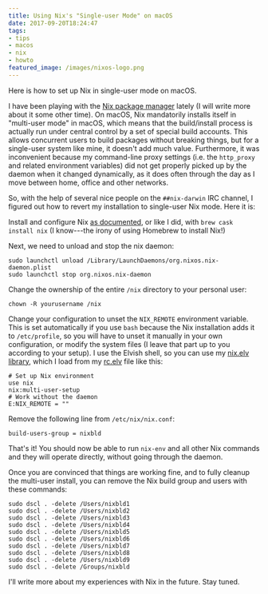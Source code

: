 ```yaml
---
title: Using Nix's "Single-user Mode" on macOS
date: 2017-09-20T18:24:47
tags:
- tips
- macos
- nix
- howto
featured_image: /images/nixos-logo.png
---
```


Here is how to set up Nix in single-user mode on macOS.

<!--more-->

I have been playing with the [Nix package
manager](https://nixos.org/nix/) lately (I will write more about it
some other time). On macOS, Nix mandatorily installs itself in
"multi-user mode" in macOS, which means that the build/install process
is actually run under central control by a set of special build
accounts. This allows concurrent users to build packages without
breaking things, but for a single-user system like mine, it doesn't
add much value. Furthermore, it was inconvenient because my
command-line proxy settings (i.e. the `http_proxy` and related
environment variables) did not get properly picked up by the daemon
when it changed dynamically, as it does often through the day as I
move between home, office and other networks.

So, with the help of several nice people on the `##nix-darwin` IRC
channel, I figured out how to revert my installation to single-user
Nix mode. Here it is:

Install and configure Nix [as
documented](https://nixos.org/nix/manual/#chap-quick-start), or like I
did, with `brew cask install nix` (I know---the irony of using
Homebrew to install Nix!)

Next, we need to unload and stop the nix daemon:

```console
sudo launchctl unload /Library/LaunchDaemons/org.nixos.nix-daemon.plist 
sudo launchctl stop org.nixos.nix-daemon
```

Change the ownership of the entire `/nix` directory to your
personal user:

```console
chown -R yourusername /nix 
```

Change your configuration to unset the `NIX_REMOTE` environment
variable. This is set automatically if you use `bash` because the Nix
installation adds it to `/etc/profile`, so you will have to unset it
manually in your own configuration, or modify the system files (I
leave that part up to you according to your setup). I use the Elvish
shell, so you can use my [nix.elv
library](https://github.com/zzamboni/vcsh_elvish/blob/master/.elvish/lib/nix.elv),
which I load from my
[rc.elv](https://github.com/zzamboni/vcsh_elvish/blob/master/.elvish/rc.elv#L82-L86)
file like this:

```console
# Set up Nix environment
use nix
nix:multi-user-setup
# Work without the daemon
E:NIX_REMOTE = ""
```

Remove the following line from `/etc/nix/nix.conf`:

```console
build-users-group = nixbld
```

That's it! You should now be able to run `nix-env` and all other Nix
commands and they will operate directly, without going through the
daemon.

Once you are convinced that things are working fine, and to fully
cleanup the multi-user install, you can remove the Nix build group and
users with these commands:

```console
sudo dscl . -delete /Users/nixbld1
sudo dscl . -delete /Users/nixbld2
sudo dscl . -delete /Users/nixbld3
sudo dscl . -delete /Users/nixbld4
sudo dscl . -delete /Users/nixbld5
sudo dscl . -delete /Users/nixbld6
sudo dscl . -delete /Users/nixbld7
sudo dscl . -delete /Users/nixbld8
sudo dscl . -delete /Users/nixbld9
sudo dscl . -delete /Groups/nixbld
```

I'll write more about my experiences with Nix in the future. Stay
tuned.
